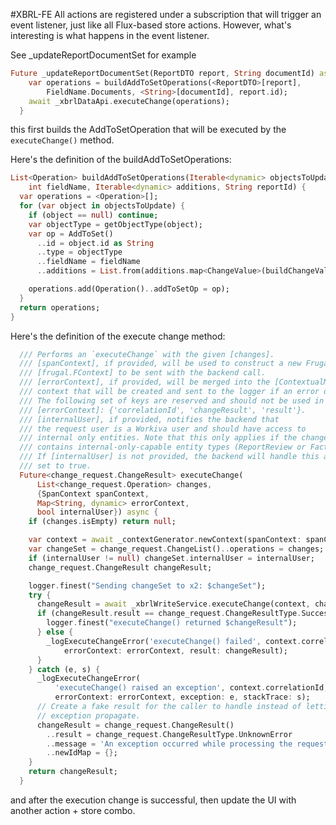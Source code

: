 #XBRL-FE
All actions are registered under a subscription that will trigger an event listener, just like all Flux-based store actions. However, what's interesting is what happens in the event listener.


See _updateReportDocumentSet for example


```dart
Future _updateReportDocumentSet(ReportDTO report, String documentId) async {
    var operations = buildAddToSetOperations(<ReportDTO>[report],
        FieldName.Documents, <String>[documentId], report.id);
    await _xbrlDataApi.executeChange(operations);
  }
```


this first builds the AddToSetOperation that will be executed by the `executeChange()` method.  

Here's the definition of the buildAddToSetOperations: 

```dart
List<Operation> buildAddToSetOperations(Iterable<dynamic> objectsToUpdate,
    int fieldName, Iterable<dynamic> additions, String reportId) {
  var operations = <Operation>[];
  for (var object in objectsToUpdate) {
    if (object == null) continue;
    var objectType = getObjectType(object);
    var op = AddToSet()
      ..id = object.id as String
      ..type = objectType
      ..fieldName = fieldName
      ..additions = List.from(additions.map<ChangeValue>(buildChangeValue));

    operations.add(Operation()..addToSetOp = op);
  }
  return operations;
}
```


Here's the definition of the execute change method: 

```dart
  /// Performs an `executeChange` with the given [changes].
  /// [spanContext], if provided, will be used to construct a new Frugal
  /// [frugal.FContext] to be sent with the backend call.
  /// [errorContext], if provided, will be merged into the [ContextualMessage]
  /// context that will be created and sent to the logger if an error occurs.
  /// The following set of keys are reserved and should not be used in
  /// [errorContext]: {'correlationId', 'changeResult', 'result'}.
  /// [internalUser], if provided, notifies the backend that
  /// the request user is a Workiva user and should have access to
  /// internal only entities. Note that this only applies if the change list
  /// contains internal-only-capable entity types (ReportReview or FactReview).
  /// If [internalUser] is not provided, the backend will handle this as if it was
  /// set to true.
  Future<change_request.ChangeResult> executeChange(
      List<change_request.Operation> changes,
      {SpanContext spanContext,
      Map<String, dynamic> errorContext,
      bool internalUser}) async {
    if (changes.isEmpty) return null;

    var context = await _contextGenerator.newContext(spanContext: spanContext);
    var changeSet = change_request.ChangeList()..operations = changes;
    if (internalUser != null) changeSet.internalUser = internalUser;
    change_request.ChangeResult changeResult;

    logger.finest("Sending changeSet to x2: $changeSet");
    try {
      changeResult = await _xbrlWriteService.executeChange(context, changeSet);
      if (changeResult.result == change_request.ChangeResultType.Success) {
        logger.finest("executeChange() returned $changeResult");
      } else {
        _logExecuteChangeError('executeChange() failed', context.correlationId,
            errorContext: errorContext, result: changeResult);
      }
    } catch (e, s) {
      _logExecuteChangeError(
          'executeChange() raised an exception', context.correlationId,
          errorContext: errorContext, exception: e, stackTrace: s);
      // Create a fake result for the caller to handle instead of letting the
      // exception propagate.
      changeResult = change_request.ChangeResult()
        ..result = change_request.ChangeResultType.UnknownError
        ..message = 'An exception occurred while processing the request.'
        ..newIdMap = {};
    }
    return changeResult;
  }
```


and after the execution change is successful, then update the UI with another action + store combo. 
